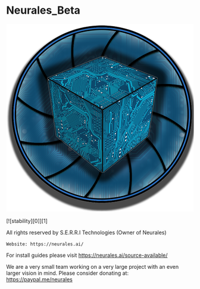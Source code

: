 # Neurales_Beta
<img src="/.github/Neurales_logo.png" width="600">

[![stability][0]][1]

All rights reserved by S.E.R.R.I Technologies (Owner of Neurales)

	Website: https://neurales.ai/
  
  For install guides please visit https://neurales.ai/source-available/
  
We are a very small team working on a very large project with an even larger vision in mind.
 Please consider donating at: https://paypal.me/neurales
